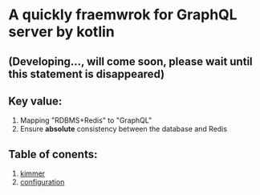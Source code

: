 # A quickly fraemwrok for GraphQL server by kotlin
## (Developing..., will come soon, please wait until this statement is disappeared)

## Key value:
1. Mapping "RDBMS+Redis" to "GraphQL"
2. Ensure **absolute** consistency between the database and Redis

## Table of conents:

1. [kimmer](./doc/doc.md)
2. [configuration](./doc/mapping.md)
